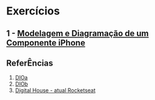 # Exercícios

## 1 - [Modelagem e Diagramação de um Componente iPhone](https://github.com/lelia-salles/modelagem-de-dados/blob/main/Modelagem-e-Diagrama-de-um-Componente-iPhone/Regras-do-negocio.md)

## ReferÊncias
1. [DIOa](https://github.com/pamelaborges/dio-bd-relacional/blob/main/aula4-1.sql)
2. [DIOb](https://github.com/digitalinnovationone/trilha-java-basico)
3. [Digital House - atual Rocketseat](https://www.rocketseat.com.br/)

